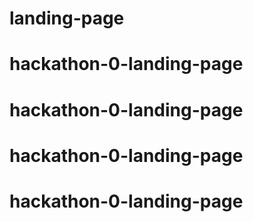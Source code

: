 # landing-page
# hackathon-0-landing-page
# hackathon-0-landing-page
# hackathon-0-landing-page
# hackathon-0-landing-page
